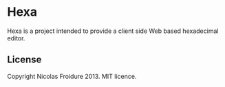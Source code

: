 Hexa
============

Hexa is a project intended to provide a client side Web based hexadecimal editor.

License
-------
Copyright Nicolas Froidure 2013. MIT licence.
